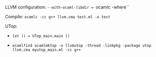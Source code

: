 <!-- 
.. link: 
.. description: 
.. tags: draft
.. date: 2014/03/06 23:27:24
.. title: Install LLVM OCaml bindings (and toplevel)
.. slug: install-llvm-ocaml-bindings-and-toplevel
-->

LLVM configuration: `--with-ocaml-libdir = `ocamlc -where``

Compile: `ocamlc -cc g++ llvm.cma test.ml -o test`

UTop: 

* `let () = UTop_main.main ()`

* `ocamlfind ocamlmktop -o llvmutop -thread -linkpkg -package utop llvm.cma myutop_main.ml -cc g++`
